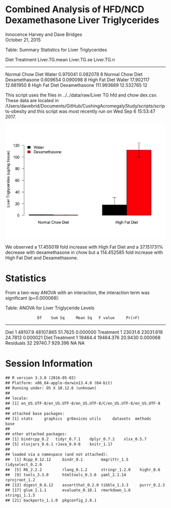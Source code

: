# Combined Analysis of HFD/NCD Dexamethasone Liver Triglycerides
Innocence Harvey and Dave Bridges  
October 21, 2015  





Table: Summary Statistics for Liver Triglycerides

Diet               Treatment        Liver.TG.mean   Liver.TG.se   Liver.TG.n
-----------------  --------------  --------------  ------------  -----------
Normal Chow Diet   Water                 0.970041      0.082078            8
Normal Chow Diet   Dexamethasone         0.609654      0.090098            8
High Fat Diet      Water                17.902117     12.681950            8
High Fat Diet      Dexamethasone       111.993689     12.532765           12

This script uses the files in ../../data/raw/Liver TG hfd and chow dex.csv. These data are located in /Users/davebrid/Documents/GitHub/CushingAcromegalyStudy/scripts/scripts-obesity and this script was most recently run on Wed Sep  6 15:53:47 2017.

![](figures/liver-tg-barplot-1.png)<!-- -->

We observed a 17.455019 fold increase with High Fat Diet and a 37.151731% decrease with dexamethasone in chow but a 114.452585 fold increase with High Fat Diet and Dexamethasone.


# Statistics



From a two-way ANOVA with an interaction, the interaction term was significant (p=0.000068):


Table: ANOVA for Liver Triglyceride Levels

                  Df    Sum Sq     Mean Sq   F value     Pr(>F)
---------------  ---  --------  ----------  --------  ---------
Diet               1   48107.9   48107.865   51.7625   0.000000
Treatment          1   23031.6   23031.618   24.7813   0.000021
Diet:Treatment     1   19464.4   19464.376   20.9430   0.000068
Residuals         32   29740.7     929.396        NA         NA

# Session Information


```
## R version 3.3.0 (2016-05-03)
## Platform: x86_64-apple-darwin13.4.0 (64-bit)
## Running under: OS X 10.12.6 (unknown)
## 
## locale:
## [1] en_US.UTF-8/en_US.UTF-8/en_US.UTF-8/C/en_US.UTF-8/en_US.UTF-8
## 
## attached base packages:
## [1] stats     graphics  grDevices utils     datasets  methods   base     
## 
## other attached packages:
## [1] bindrcpp_0.2   tidyr_0.7.1    dplyr_0.7.2    xlsx_0.5.7    
## [5] xlsxjars_0.6.1 rJava_0.9-8    knitr_1.17    
## 
## loaded via a namespace (and not attached):
##  [1] Rcpp_0.12.12     bindr_0.1        magrittr_1.5     tidyselect_0.2.0
##  [5] R6_2.2.2         rlang_0.1.2      stringr_1.2.0    highr_0.6       
##  [9] tools_3.3.0      htmltools_0.3.6  yaml_2.1.14      rprojroot_1.2   
## [13] digest_0.6.12    assertthat_0.2.0 tibble_1.3.3     purrr_0.2.3     
## [17] glue_1.1.1       evaluate_0.10.1  rmarkdown_1.6    stringi_1.1.5   
## [21] backports_1.1.0  pkgconfig_2.0.1
```
